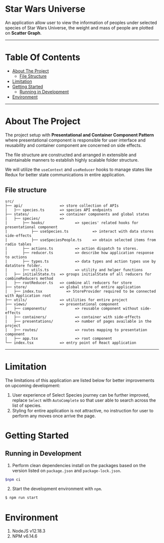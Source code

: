 # Star Wars Universe
An application allow user to view the information of peoples under selected species of Star Wars Universe, the weight and mass of people are plotted on **Scatter Graph**.

***

Table Of Contents 
=================

  * [About The Project](#about-the-project)
    * [File Structure](#file-structure)
  * [Limitation](#limitation)
  * [Getting Started](#getting-started)
    * [Running in Development](#running-in-development)
  * [Environment](#environment)


***

About The Project
=================
The project setup with **Presentational and Container Component Pattern** where presentational component
is responsible for user interface and reusability and container component are concerned on side effects.

The file structure are constructed and arranged in extensible and maintainable manners to establish highly scalable folder structure.

We will utilize the ```useContext``` and ```useReducer``` hooks to manage states like Redux for better state 
communications in entire application. 

File structure
-----------------

```
src/
├── api/                 => store collection of APIs
|   ├── species.ts       => species API endpoints
├── states/              => container components and global states
|   ├── species/         => 
|       ├── hooks/              => species' related hooks for presentational component
|           ├── useSpecies.ts           => interact with data stores side-effects
|           ├── useSpeciesPeople.ts     => obtain selected items from radio tables
|       ├── actions.ts          => action dispatch to stores.
|       ├── reducer.ts          => describe how application response to actions
|       ├── types.ts            => data types and action types use by dataStore folder.
|       ├── utils.ts            => utility and helper functions
|   ├── initialState.ts  => groups initialState of all reducers for combineReducers method
|   ├── rootReducer.ts   => combine all reducers for store 
├── store/               => global store of entire application
|   ├── index.tsx           => StoreProvider required to be connected with Application root
├── utils/               => utilities for entire project 
├── views/               => presentational component 
|   ├── components/             => reusable component without side-effects
|   ├── containers/             => container with side-effects
|   ├── presentations/          => number of pages available in the project
|   ├── routes/                 => routes mapping to presentation component
|   ├── app.tsx                 => root component
└── index.tsx            => entry point of React application

```
*** 

Limitation
==========
The limitations of this application are listed below for better improvements on upcoming development:

1. User experience of Select Species journey can be further improved, replace `Select` with `AutoComplete` so that user able to search across the list of species.
2. Styling for entire application is not attractive, no instruction for user to perform any moves once arrive the page.

Getting Started
===============

Running in Development
----------------------
1. Perform clean dependencies install on the packages based on the version listed on `package.json` and `package-lock.json`.   
```bash
$npm ci
```

2. Start the development environment with `npm`.
```bash
$ npm run start
```


Environment
===========
1. NodeJS v12.18.3 
2. NPM v6.14.6








